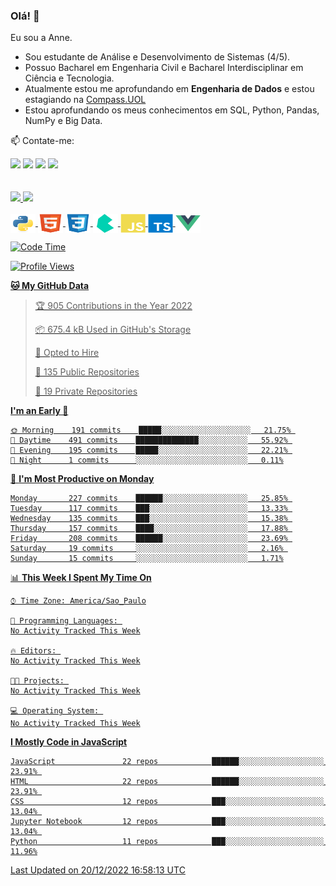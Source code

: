 ### Olá! 👋
Eu sou a Anne. 
- Sou estudante de Análise e Desenvolvimento de Sistemas (4/5).
- Possuo Bacharel em Engenharia Civil e Bacharel Interdisciplinar em Ciência e Tecnologia.
- Atualmente estou me aprofundando em **Engenharia de Dados** e estou estagiando na [Compass.UOL](https://compass.uol/pt/home/) 
- Estou aprofundando os meus conhecimentos em SQL, Python, Pandas, NumPy e Big Data.

📫 Contate-me: 

<div>
<a href="https://www.instagram.com/annekarolinefc/" target="_blank"><img src="https://img.shields.io/badge/-Instagram-%23E4405F?style=for-the-badge&logo=instagram&logoColor=white" target="_blank"></a> 
<a href = "mailto:annekarolinefc@gmail.com"><img src="https://img.shields.io/badge/-Gmail-%23333?style=for-the-badge&logo=gmail&logoColor=white" target="_blank"></a>
<a href="https://www.linkedin.com/in/devannekarolinefc/" target="_blank"><img src="https://img.shields.io/badge/-LinkedIn-%230077B5?style=for-the-badge&logo=linkedin&logoColor=white" target="_blank"></a> 
<a href="https://api.whatsapp.com/send?phone=5533991375118&text=Ol%C3%A1%20Anne!%20" target="_blank"><img src="https://img.shields.io/badge/WhatsApp-25D366?style=for-the-badge&logo=whatsapp&logoColor=white" target="_blank"></a>
</div>

</br>

</br>
<div>
  <a href="https://github.com/annekarolinefc">
  <img height="180em" src="https://github-readme-stats.vercel.app/api?username=annekarolinefc&show_icons=true&theme=dracula&include_all_commits=true&count_private=true"/>
  <img height="180em" src="https://github-readme-stats.vercel.app/api/top-langs/?username=annekarolinefc&layout=compact&langs_count=7&theme=dracula"/>
</div>
  
  <div style="display: inline_block"><br>  
  <img align="center" alt="Anne-Python" height="30" width="40" src="https://raw.githubusercontent.com/devicons/devicon/master/icons/python/python-original.svg">
  <img align="center" alt="Anne-HTML" height="30" width="40" src="https://raw.githubusercontent.com/devicons/devicon/master/icons/html5/html5-original.svg">
  <img align="center" alt="Anne-CSS" height="30" width="40"
 src="https://raw.githubusercontent.com/devicons/devicon/master/icons/css3/css3-original.svg">
  <img align="center" alt="Anne-Bulma" height="30" width="40"
 src="https://github.com/devicons/devicon/blob/master/icons/bulma/bulma-plain.svg">
  <img align="center" alt="Anne-Js" height="30" width="40" src="https://raw.githubusercontent.com/devicons/devicon/master/icons/javascript/javascript-plain.svg">
    <img align="center" alt="Anne-Ts" height="30" width="40" src="https://github.com/devicons/devicon/blob/master/icons/typescript/typescript-original.svg">
      <img align="center" alt="Anne-Vue" height="30" width="40" src="https://github.com/devicons/devicon/blob/master/icons/vuejs/vuejs-original.svg">
</div>
<!--
  <img align="center" alt="Anne-An" height="30" width="40" src="https://github.com/devicons/devicon/blob/master/icons/angularjs/angularjs-original.svg">

-->
</br>
</br>
</br>
<!--START_SECTION:waka-->
![Code Time](http://img.shields.io/badge/Code%20Time-116%20hrs%2031%20mins-blue)

![Profile Views](http://img.shields.io/badge/Profile%20Views-0-blue)

**🐱 My GitHub Data** 

> 🏆 905 Contributions in the Year 2022
 > 
> 📦 675.4 kB Used in GitHub's Storage 
 > 
> 💼 Opted to Hire
 > 
> 📜 135 Public Repositories 
 > 
> 🔑 19 Private Repositories  
 > 
**I'm an Early 🐤** 

```text
🌞 Morning    191 commits    █████░░░░░░░░░░░░░░░░░░░░   21.75% 
🌇 Daytime    491 commits    ██████████████░░░░░░░░░░░   55.92% 
🌃 Evening    195 commits    █████░░░░░░░░░░░░░░░░░░░░   22.21% 
🌙 Night      1 commits      ░░░░░░░░░░░░░░░░░░░░░░░░░   0.11%

```
📅 **I'm Most Productive on Monday** 

```text
Monday       227 commits    ██████░░░░░░░░░░░░░░░░░░░   25.85% 
Tuesday      117 commits    ███░░░░░░░░░░░░░░░░░░░░░░   13.33% 
Wednesday    135 commits    ███░░░░░░░░░░░░░░░░░░░░░░   15.38% 
Thursday     157 commits    ████░░░░░░░░░░░░░░░░░░░░░   17.88% 
Friday       208 commits    ██████░░░░░░░░░░░░░░░░░░░   23.69% 
Saturday     19 commits     ░░░░░░░░░░░░░░░░░░░░░░░░░   2.16% 
Sunday       15 commits     ░░░░░░░░░░░░░░░░░░░░░░░░░   1.71%

```


📊 **This Week I Spent My Time On** 

```text
⌚︎ Time Zone: America/Sao_Paulo

💬 Programming Languages: 
No Activity Tracked This Week

🔥 Editors: 
No Activity Tracked This Week

🐱‍💻 Projects: 
No Activity Tracked This Week

💻 Operating System: 
No Activity Tracked This Week

```

**I Mostly Code in JavaScript** 

```text
JavaScript               22 repos            ██████░░░░░░░░░░░░░░░░░░░   23.91% 
HTML                     22 repos            ██████░░░░░░░░░░░░░░░░░░░   23.91% 
CSS                      12 repos            ███░░░░░░░░░░░░░░░░░░░░░░   13.04% 
Jupyter Notebook         12 repos            ███░░░░░░░░░░░░░░░░░░░░░░   13.04% 
Python                   11 repos            ███░░░░░░░░░░░░░░░░░░░░░░   11.96%

```



 Last Updated on 20/12/2022 16:58:13 UTC
<!--END_SECTION:waka-->
  

